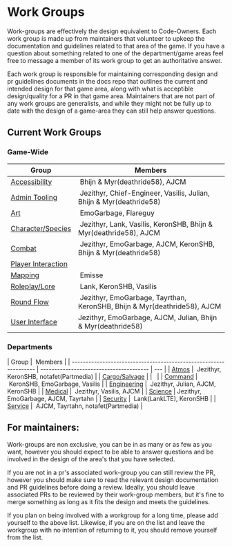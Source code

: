 # Work Groups

Work-groups are effectively the design equivalent to Code-Owners. Each work group is made up from maintainers that volunteer to upkeep the documentation and guidelines related to that area of the game. If you have a question about something related to one of the department/game areas feel free to message a member of its work group to get an authoritative answer.

Each work group is responsible for maintaining corresponding design and pr guidelines documents in the docs repo that outlines the current and intended design for that game area, along with what is acceptible design/quality for a PR in that game area. Maintainers that are not part of any work groups are generalists, and while they might not be fully up to date with the design of a game-area they can still help answer questions.

## Current Work Groups

### Game-Wide

| Group                                                           |  Members                                                                  |
| --------------------------------------------------------------- | ------------------------------------------------------------------------- |
| [Accessibility](../space-station-14/accessibility.md)           |  Bhijn & Myr(deathride58), AJCM                                           |
| [Admin Tooling](../space-station-14/admin-tools.md)             |  Jezithyr, Chief-Engineer, Vasilis, Julian, Bhijn & Myr(deathride58)      |
| [Art](../space-station-14/art.md)                               |  EmoGarbage, Flareguy                                                     |
| [Character/Species](../space-station-14/characters-species.md)  |  Jezithyr, Lank, Vasilis, KeronSHB, Bhijn & Myr(deathride58), AJCM        |
| [Combat](../space-station-14/combat.md)                         |  Jezithyr, EmoGarbage, AJCM, KeronSHB, Bhijn & Myr(deathride58)           |
| [Player Interaction](../space-station-14/player-interaction.md) |                                                                           |
| [Mapping](../space-station-14/mapping.md)                       |  Emisse                                                                   |
| [Roleplay/Lore](../space-station-14/roleplay-lore.md)           |  Lank, KeronSHB, Vasilis                                                  |
| [Round Flow](../space-station-14/round-flow.md)                 |  Jezithyr, EmoGarbage, Tayrthan, KeronSHB, Bhijn & Myr(deathride58), AJCM |
| [User Interface](../space-station-14/user-interface.md)         | Jezithyr, EmoGarbage, AJCM, Julian, Bhijn & Myr(deathride58)              |

### Departments

| Group                                                             |  Members                                |
| ----------------------------------------------------------------- | --------------------------------------- | --- |
| [Atmos](../space-station-14/departments/atmos.md)                 |  Jezithyr, KeronSHB, notafet(Partmedia) |
| [Cargo/Salvage](../space-station-14/departments/cargo-salvage.md) |                                         |     |
| [Command](../space-station-14/departments/command.md)             |  KeronSHB, EmoGarbage, Vasilis          |
| [Engineering](../space-station-14/departments/engineering.md)     |  Jezithyr, Julian, AJCM, KeronSHB       |
| [Medical](../space-station-14/departments/medical.md)             |  Jezithyr, Vasilis, AJCM                |
| [Science](../space-station-14/departments/science.md)             | Jezithyr, EmoGarbage, AJCM, Tayrtahn    |
| [Security](../space-station-14/departments/security.md)           |  Lank(LankLTE), KeronSHB                |
| [Service](../space-station-14/departments/service.md)             |  AJCM, Tayrtahn, notafet(Partmedia)     |

## For maintainers:

Work-groups are non exclusive, you can be in as many or as few as you want, however you should expect to be able to answer questions and be involved in the design of the area's that you have selected.

If you are not in a pr's associated work-group you can still review the PR, however you should make sure to read the relevant design documentation and PR guidelines before doing a review. Ideally, you should leave associated PRs to be reviewed by their work-group members, but it's fine to merge something as long as it fits the design and meets the guidelines.

If you plan on being involved with a workgroup for a long time, please add yourself to the above list. Likewise, if you are on the list and leave the workgroup with no intention of returning to it, you should remove yourself from the list.
